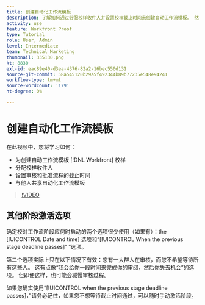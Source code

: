 ```yaml
---
title: 创建自动化工作流模板
description: 了解如何通过分配校样收件人并设置校样截止时间来创建自动工作流模板。 然后，与其他用户共享该模板。
activity: use
feature: Workfront Proof
type: Tutorial
role: User, Admin
level: Intermediate
team: Technical Marketing
thumbnail: 335130.png
kt: 8830
exl-id: eac89e40-d3ea-4376-82a2-16bec550d131
source-git-commit: 58a545120b29a5f492344b89b77235e548e94241
workflow-type: tm+mt
source-wordcount: '179'
ht-degree: 0%

---
```


# 创建自动化工作流模板

在此视频中，您将学习如何：

* 为创建自动工作流模板 [!DNL  Workfront] 校样
* 分配校样收件人
* 设置审核和批准流程的截止时间
* 与他人共享自动化工作流模板

>[!VIDEO](https://video.tv.adobe.com/v/335130/?quality=12)

## 其他阶段激活选项

确定校对工作流阶段应何时启动的两个选项很少使用（如果有）：the [!UICONTROL Date and time] 选项和“[!UICONTROL When the previous stage deadline passes]“ ”选项。

第二个选项实际上只在以下情况下有效：您有一大群人在审核，而您不希望等待所有这些人。 这有点像“我会给你一段时间来完成你的审阅，然后你失去机会”的选项。 但即便这样，也可能会减慢审核过程。

如果您确实使用“[!UICONTROL when the previous stage deadline passes]，”请务必记住，如果您不想等待截止时间通过，可以随时手动激活阶段。

<!--
Lean More URLs
-->
